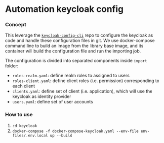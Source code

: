# Automation keycloak config

### Concept
This leverage the [`keycloak-config-cli`](https://github.com/adorsys/keycloak-config-cli) repo to configure
the keycloak as code and handle these configuration files in git. We use docker-compose command line
to build an image from the library base image, and its container will build the configuration file and run the importing job.

The configuration is divided into separated components inside `import` folder:
  - `roles-realm.yaml`: define realm roles to assigned to users
  - `roles-client.yaml`: define client roles (i.e. permission) corresponding to each client
  - `clients.yaml`: define set of client (i.e. application), which will use the keycloak as identity provider
  - `users.yaml`: define set of user accounts

### How to use
1. `cd keycloak`
2. `docker-compose -f docker-compose-keycloak.yaml --env-file env-files/.env.local up --build`